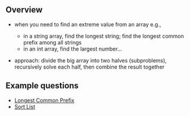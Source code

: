 ## Overview
- when you need to find an extreme value from an array
  e.g., 
  - in a string array, find the longest string; find the longest common prefix among all strings
  - in an int array, find the largest number...

- approach: divide the big array into two halves (subproblems), recursively solve each half, then combine the result together

## Example questions
- [Longest Common Prefix](https://leetcode.com/problems/longest-common-prefix/)
- [Sort List](https://leetcode.com/problems/sort-list/)

  
